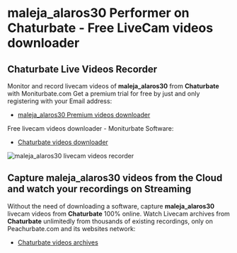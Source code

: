 # maleja_alaros30 Performer on Chaturbate - Free LiveCam videos downloader

## Chaturbate Live Videos Recorder

Monitor and record livecam videos of **maleja_alaros30** from **Chaturbate** with Moniturbate.com
Get a premium trial for free by just and only registering with your Email address:
* [maleja_alaros30 Premium videos downloader](https://moniturbate.com/request-demo-licence-key.html)

Free livecam videos downloader - Moniturbate Software:
* [Chaturbate videos downloader](https://moniturbate.com/moniturbate-download-software.html)

![maleja_alaros30 livecam videos recorder](https://peachurnet.com/templates/moniturbate-software.png)


## Capture maleja_alaros30 videos from the Cloud and watch your recordings on Streaming

Without the need of downloading a software, capture **maleja_alaros30** livecam videos from **Chaturbate** 100% online.
Watch Livecam archives from **Chaturbate** unlimitedly from thousands of existing recordings, only on Peachurbate.com and its websites network:
* [Chaturbate videos archives](https://peachurnet.com/)